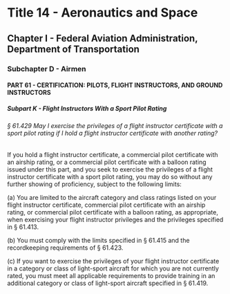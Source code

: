 
# Title 14 - Aeronautics and Space
## Chapter I - Federal Aviation Administration, Department of Transportation
### Subchapter D - Airmen
#### PART 61 - CERTIFICATION: PILOTS, FLIGHT INSTRUCTORS, AND GROUND INSTRUCTORS
##### Subpart K - Flight Instructors With a Sport Pilot Rating
###### § 61.429 May I exercise the privileges of a flight instructor certificate with a sport pilot rating if I hold a flight instructor certificate with another rating?

If you hold a flight instructor certificate, a commercial pilot certificate with an airship rating, or a commercial pilot certificate with a balloon rating issued under this part, and you seek to exercise the privileges of a flight instructor certificate with a sport pilot rating, you may do so without any further showing of proficiency, subject to the following limits:

(a) You are limited to the aircraft category and class ratings listed on your flight instructor certificate, commercial pilot certificate with an airship rating, or commercial pilot certificate with a balloon rating, as appropriate, when exercising your flight instructor privileges and the privileges specified in § 61.413.

(b) You must comply with the limits specified in § 61.415 and the recordkeeping requirements of § 61.423.

(c) If you want to exercise the privileges of your flight instructor certificate in a category or class of light-sport aircraft for which you are not currently rated, you must meet all applicable requirements to provide training in an additional category or class of light-sport aircraft specified in § 61.419.
